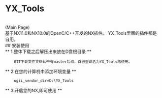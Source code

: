 # YX_Tools
<br>
(Main Page)

<br>
基于NX11.0和NX10.0的OpenC/C++开发的NX插件。
YX_Tools里面的插件都是自用。
<br>
## 安装使用
<br>
** 1.整体下载之后解压出来放在D盘根目录 **

		GIT下载文件夹默认带有master后缀，自行重命名为YX_Tools再使用。

** 2.在您的计算机中添加环境变量 **

		ugii_vendor_dir=D:\YX_Tools	

** 3.开启您的NX,即可使用 **
